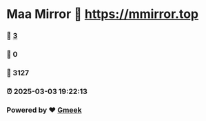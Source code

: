 # Maa Mirror :link: https://mmirror.top 
### :page_facing_up: [3](https://mmirror.top/tag.html) 
### :speech_balloon: 0 
### :hibiscus: 3127 
### :alarm_clock: 2025-03-03 19:22:13 
### Powered by :heart: [Gmeek](https://github.com/Meekdai/Gmeek)
